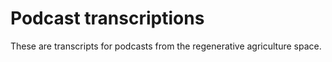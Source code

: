 # Podcast transcriptions
These are transcripts for podcasts from the regenerative agriculture space.